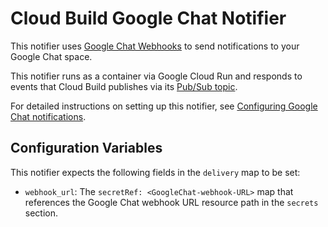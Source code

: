 # Cloud Build Google Chat Notifier

This notifier uses [Google Chat Webhooks](https://developers.google.com/chat/how-tos/webhooks) to
send notifications to your Google Chat space.

This notifier runs as a container via Google Cloud Run and responds to
events that Cloud Build publishes via its
[Pub/Sub topic](https://cloud.google.com/cloud-build/docs/send-build-notifications).

For detailed instructions on setting up this notifier,
see [Configuring Google Chat notifications](https://cloud.google.com/cloud-build/docs/configuring-notifications/configure-googlechat).

## Configuration Variables

This notifier expects the following fields in the `delivery` map to be set:

- `webhook_url`: The `secretRef: <GoogleChat-webhook-URL>` map that references the
Google Chat webhook URL resource path in the `secrets` section.
